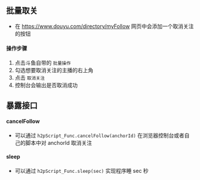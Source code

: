 ## 批量取关

- 在 https://www.douyu.com/directory/myFollow 网页中会添加一个取消关注的按钮

#### 操作步骤

1. 点击斗鱼自带的 `批量操作` 
2. 勾选想要取消关注的主播的右上角
3. 点击 `取消关注` 
4. 控制台会输出是否取消成功

## 暴露接口

#### cancelFollow

- 可以通过 `h2pScript_Func.cancelFollow(anchorId)` 在浏览器控制台或者自己的脚本中对 anchorId 取消关注

#### sleep

- 可以通过 `h2pScript_Func.sleep(sec)` 实现程序睡 sec 秒